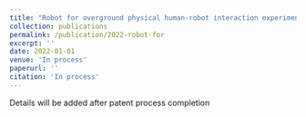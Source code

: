 ```yaml
---
title: "Robot for overground physical human-robot interaction experiment (Ophrie Robot)"
collection: publications
permalink: /publication/2022-robot-for
excerpt: ''
date: 2022-01-01
venue: 'In process'
paperurl: ''
citation: 'In process'
---
```

Details will be added after patent process completion
